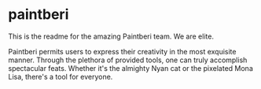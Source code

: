 # paintberi
This is the readme for the amazing Paintberi team. We are elite.

Paintberi permits users to express their creativity in the most exquisite manner. Through the plethora of provided
tools, one can truly accomplish spectacular feats. Whether it's the almighty Nyan cat or the pixelated Mona Lisa, there's
a tool for everyone.